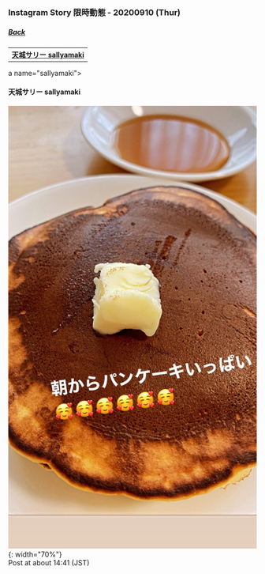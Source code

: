 ### Instagram Story 限時動態 - 20200910 (Thur)
##### [Back](../../IGstory_List.md)

<table>
<tr>
<th><a href="#sallyamaki">天城サリー sallyamaki</a></th>
</tr>
</table>

a name="sallyamaki"></a>
#### 天城サリー sallyamaki

![20200910_sallyamaki_1](../../../../../Album/Instagram/IGstory/Sep2020/20200910/20200910_sallyamaki_1.jpg){: width="70%"}  
Post at about 14:41 (JST)  
